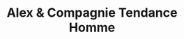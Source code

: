 ---
title: "Alex & Compagnie Tendance Homme"
url: /montelimar/alex-et-compagnie-tendance-homme/
shop: vêtements
---